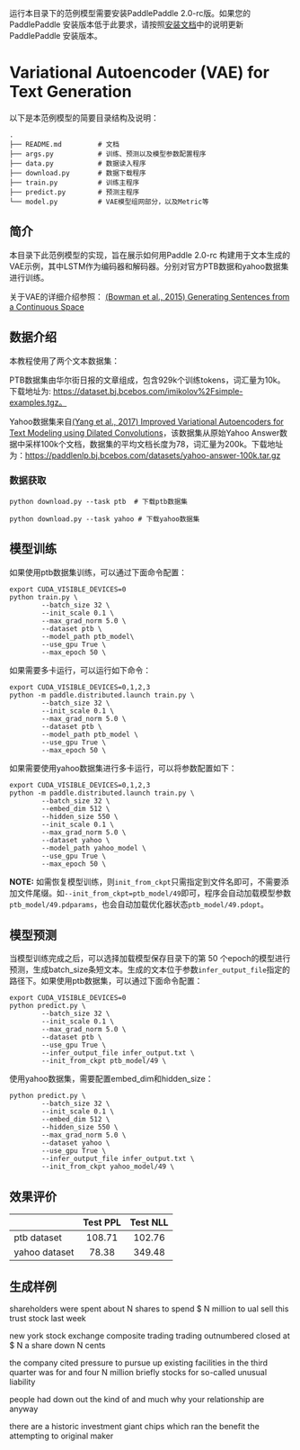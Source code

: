 运行本目录下的范例模型需要安装PaddlePaddle 2.0-rc版。如果您的 PaddlePaddle 安装版本低于此要求，请按照[安装文档](https://www.paddlepaddle.org.cn/#quick-start)中的说明更新 PaddlePaddle 安装版本。

# Variational Autoencoder (VAE) for Text Generation
以下是本范例模型的简要目录结构及说明：

```text
.
├── README.md         # 文档
├── args.py           # 训练、预测以及模型参数配置程序
├── data.py           # 数据读入程序
├── download.py       # 数据下载程序
├── train.py          # 训练主程序
├── predict.py        # 预测主程序
└── model.py          # VAE模型组网部分，以及Metric等
```

## 简介
本目录下此范例模型的实现，旨在展示如何用Paddle 2.0-rc 构建用于文本生成的VAE示例，其中LSTM作为编码器和解码器。分别对官方PTB数据和yahoo数据集进行训练。

关于VAE的详细介绍参照： [(Bowman et al., 2015) Generating Sentences from a Continuous Space](https://arxiv.org/pdf/1511.06349.pdf)

## 数据介绍

本教程使用了两个文本数据集：

PTB数据集由华尔街日报的文章组成，包含929k个训练tokens，词汇量为10k。下载地址为: https://dataset.bj.bcebos.com/imikolov%2Fsimple-examples.tgz。

Yahoo数据集来自[(Yang et al., 2017) Improved Variational Autoencoders for Text Modeling using Dilated Convolutions](https://arxiv.org/pdf/1702.08139.pdf)，该数据集从原始Yahoo Answer数据中采样100k个文档，数据集的平均文档长度为78，词汇量为200k。下载地址为：https://paddlenlp.bj.bcebos.com/datasets/yahoo-answer-100k.tar.gz

### 数据获取

```
python download.py --task ptb  # 下载ptb数据集

python download.py --task yahoo # 下载yahoo数据集

```

## 模型训练

如果使用ptb数据集训练，可以通过下面命令配置：

```
export CUDA_VISIBLE_DEVICES=0
python train.py \
        --batch_size 32 \
        --init_scale 0.1 \
        --max_grad_norm 5.0 \
        --dataset ptb \
        --model_path ptb_model\
        --use_gpu True \
        --max_epoch 50 \

```

如果需要多卡运行，可以运行如下命令：

```
export CUDA_VISIBLE_DEVICES=0,1,2,3
python -m paddle.distributed.launch train.py \
        --batch_size 32 \
        --init_scale 0.1 \
        --max_grad_norm 5.0 \
        --dataset ptb \
        --model_path ptb_model \
        --use_gpu True \
        --max_epoch 50 \

```

如果需要使用yahoo数据集进行多卡运行，可以将参数配置如下：

```
export CUDA_VISIBLE_DEVICES=0,1,2,3
python -m paddle.distributed.launch train.py \
        --batch_size 32 \
        --embed_dim 512 \
        --hidden_size 550 \
        --init_scale 0.1 \
        --max_grad_norm 5.0 \
        --dataset yahoo \
        --model_path yahoo_model \
        --use_gpu True \
        --max_epoch 50 \

```


**NOTE:** 如需恢复模型训练，则`init_from_ckpt`只需指定到文件名即可，不需要添加文件尾缀。如`--init_from_ckpt=ptb_model/49`即可，程序会自动加载模型参数`ptb_model/49.pdparams`，也会自动加载优化器状态`ptb_model/49.pdopt`。


## 模型预测

当模型训练完成之后，可以选择加载模型保存目录下的第 50 个epoch的模型进行预测，生成batch_size条短文本。生成的文本位于参数`infer_output_file`指定的路径下。如果使用ptb数据集，可以通过下面命令配置：

```
export CUDA_VISIBLE_DEVICES=0
python predict.py \
        --batch_size 32 \
        --init_scale 0.1 \
        --max_grad_norm 5.0 \
        --dataset ptb \
        --use_gpu True \
        --infer_output_file infer_output.txt \
        --init_from_ckpt ptb_model/49 \

```

使用yahoo数据集，需要配置embed_dim和hidden_size：

```
python predict.py \
        --batch_size 32 \
        --init_scale 0.1 \
        --embed_dim 512 \
        --hidden_size 550 \
        --max_grad_norm 5.0 \
        --dataset yahoo \
        --use_gpu True \
        --infer_output_file infer_output.txt \
        --init_from_ckpt yahoo_model/49 \

```

## 效果评价



||Test PPL|Test NLL|
|:-|:-:|:-:|
|ptb dataset|108.71|102.76|
|yahoo dataset|78.38|349.48|


## 生成样例

shareholders were spent about N shares to spend $ N million to ual sell this trust stock last week

new york stock exchange composite trading trading outnumbered closed at $ N a share down N cents

the company cited pressure to pursue up existing facilities in the third quarter was for <unk> and four N million briefly stocks for so-called unusual liability

people had <unk> down out the kind of and much why your relationship are anyway

there are a historic investment giant chips which ran the <unk> benefit the attempting to original maker
